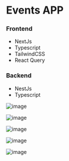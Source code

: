 # Events APP

### Frontend

- NextJs
- Typescript
- TailwindCSS
- React Query

### Backend

- NestJs
- Typescript

![image](https://github.com/Geomoon/events-app/assets/61089026/f4dd538e-c0a3-40f0-8ab4-f59d1a8d2c1b)

![image](https://github.com/Geomoon/events-app/assets/61089026/9598e6bf-f19b-4fcb-98fa-b69e7a1b5e9e)

![image](https://github.com/Geomoon/events-app/assets/61089026/eee27528-9c38-4ff4-b769-e8d179f71c51)

![image](https://github.com/Geomoon/events-app/assets/61089026/b8402c2c-2721-4b29-a7fd-1617cf1bbce4)

![image](https://github.com/Geomoon/events-app/assets/61089026/decec1ae-dd02-4d46-8047-fbf3d85b2b34)
